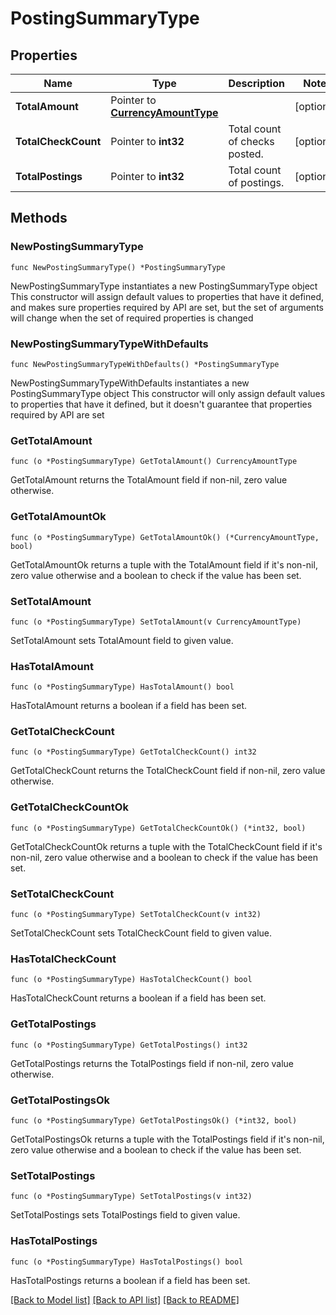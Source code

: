 # PostingSummaryType

## Properties

Name | Type | Description | Notes
------------ | ------------- | ------------- | -------------
**TotalAmount** | Pointer to [**CurrencyAmountType**](CurrencyAmountType.md) |  | [optional] 
**TotalCheckCount** | Pointer to **int32** | Total count of checks posted. | [optional] 
**TotalPostings** | Pointer to **int32** | Total count of postings. | [optional] 

## Methods

### NewPostingSummaryType

`func NewPostingSummaryType() *PostingSummaryType`

NewPostingSummaryType instantiates a new PostingSummaryType object
This constructor will assign default values to properties that have it defined,
and makes sure properties required by API are set, but the set of arguments
will change when the set of required properties is changed

### NewPostingSummaryTypeWithDefaults

`func NewPostingSummaryTypeWithDefaults() *PostingSummaryType`

NewPostingSummaryTypeWithDefaults instantiates a new PostingSummaryType object
This constructor will only assign default values to properties that have it defined,
but it doesn't guarantee that properties required by API are set

### GetTotalAmount

`func (o *PostingSummaryType) GetTotalAmount() CurrencyAmountType`

GetTotalAmount returns the TotalAmount field if non-nil, zero value otherwise.

### GetTotalAmountOk

`func (o *PostingSummaryType) GetTotalAmountOk() (*CurrencyAmountType, bool)`

GetTotalAmountOk returns a tuple with the TotalAmount field if it's non-nil, zero value otherwise
and a boolean to check if the value has been set.

### SetTotalAmount

`func (o *PostingSummaryType) SetTotalAmount(v CurrencyAmountType)`

SetTotalAmount sets TotalAmount field to given value.

### HasTotalAmount

`func (o *PostingSummaryType) HasTotalAmount() bool`

HasTotalAmount returns a boolean if a field has been set.

### GetTotalCheckCount

`func (o *PostingSummaryType) GetTotalCheckCount() int32`

GetTotalCheckCount returns the TotalCheckCount field if non-nil, zero value otherwise.

### GetTotalCheckCountOk

`func (o *PostingSummaryType) GetTotalCheckCountOk() (*int32, bool)`

GetTotalCheckCountOk returns a tuple with the TotalCheckCount field if it's non-nil, zero value otherwise
and a boolean to check if the value has been set.

### SetTotalCheckCount

`func (o *PostingSummaryType) SetTotalCheckCount(v int32)`

SetTotalCheckCount sets TotalCheckCount field to given value.

### HasTotalCheckCount

`func (o *PostingSummaryType) HasTotalCheckCount() bool`

HasTotalCheckCount returns a boolean if a field has been set.

### GetTotalPostings

`func (o *PostingSummaryType) GetTotalPostings() int32`

GetTotalPostings returns the TotalPostings field if non-nil, zero value otherwise.

### GetTotalPostingsOk

`func (o *PostingSummaryType) GetTotalPostingsOk() (*int32, bool)`

GetTotalPostingsOk returns a tuple with the TotalPostings field if it's non-nil, zero value otherwise
and a boolean to check if the value has been set.

### SetTotalPostings

`func (o *PostingSummaryType) SetTotalPostings(v int32)`

SetTotalPostings sets TotalPostings field to given value.

### HasTotalPostings

`func (o *PostingSummaryType) HasTotalPostings() bool`

HasTotalPostings returns a boolean if a field has been set.


[[Back to Model list]](../README.md#documentation-for-models) [[Back to API list]](../README.md#documentation-for-api-endpoints) [[Back to README]](../README.md)


